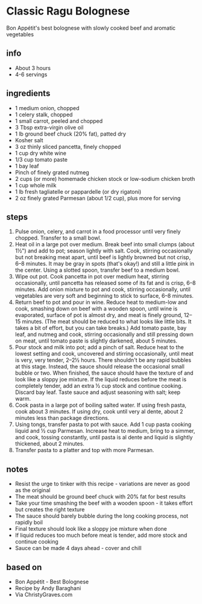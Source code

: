 # Classic Ragu Bolognese
Bon Appétit's best bolognese with slowly cooked beef and aromatic vegetables

## info  
* About 3 hours  
* 4-6 servings  

## ingredients
* 1 medium onion, chopped
* 1 celery stalk, chopped
* 1 small carrot, peeled and chopped
* 3 Tbsp extra-virgin olive oil
* 1 lb ground beef chuck (20% fat), patted dry
* Kosher salt
* 3 oz thinly sliced pancetta, finely chopped
* 1 cup dry white wine
* 1/3 cup tomato paste
* 1 bay leaf
* Pinch of finely grated nutmeg
* 2 cups (or more) homemade chicken stock or low-sodium chicken broth
* 1 cup whole milk
* 1 lb fresh tagliatelle or pappardelle (or dry rigatoni)
* 2 oz finely grated Parmesan (about 1/2 cup), plus more for serving

## steps  
1. Pulse onion, celery, and carrot in a food processor until very finely chopped. Transfer to a small bowl.
2. Heat oil in a large pot over medium. Break beef into small clumps (about 1½") and add to pot; season lightly with salt. Cook, stirring occasionally but not breaking meat apart, until beef is lightly browned but not crisp, 6–8 minutes. It may be gray in spots (that's okay!) and still a little pink in the center. Using a slotted spoon, transfer beef to a medium bowl.
3. Wipe out pot. Cook pancetta in pot over medium heat, stirring occasionally, until pancetta has released some of its fat and is crisp, 6–8 minutes. Add onion mixture to pot and cook, stirring occasionally, until vegetables are very soft and beginning to stick to surface, 6–8 minutes.
4. Return beef to pot and pour in wine. Reduce heat to medium-low and cook, smashing down on beef with a wooden spoon, until wine is evaporated, surface of pot is almost dry, and meat is finely ground, 12–15 minutes. (The meat should be reduced to what looks like little bits. It takes a bit of effort, but you can take breaks.) Add tomato paste, bay leaf, and nutmeg and cook, stirring occasionally and still pressing down on meat, until tomato paste is slightly darkened, about 5 minutes.
5. Pour stock and milk into pot; add a pinch of salt. Reduce heat to the lowest setting and cook, uncovered and stirring occasionally, until meat is very, very tender, 2–2½ hours. There shouldn't be any rapid bubbles at this stage. Instead, the sauce should release the occasional small bubble or two. When finished, the sauce should have the texture of and look like a sloppy joe mixture. If the liquid reduces before the meat is completely tender, add an extra ½ cup stock and continue cooking. Discard bay leaf. Taste sauce and adjust seasoning with salt; keep warm.
6. Cook pasta in a large pot of boiling salted water. If using fresh pasta, cook about 3 minutes. If using dry, cook until very al dente, about 2 minutes less than package directions.
7. Using tongs, transfer pasta to pot with sauce. Add 1 cup pasta cooking liquid and ½ cup Parmesan. Increase heat to medium, bring to a simmer, and cook, tossing constantly, until pasta is al dente and liquid is slightly thickened, about 2 minutes.
8. Transfer pasta to a platter and top with more Parmesan.

## notes  
* Resist the urge to tinker with this recipe - variations are never as good as the original
* The meat should be ground beef chuck with 20% fat for best results
* Take your time smashing the beef with a wooden spoon - it takes effort but creates the right texture
* The sauce should barely bubble during the long cooking process, not rapidly boil
* Final texture should look like a sloppy joe mixture when done
* If liquid reduces too much before meat is tender, add more stock and continue cooking
* Sauce can be made 4 days ahead - cover and chill

## based on  
* Bon Appétit - Best Bolognese
* Recipe by Andy Baraghani
* Via ChristyGraves.com